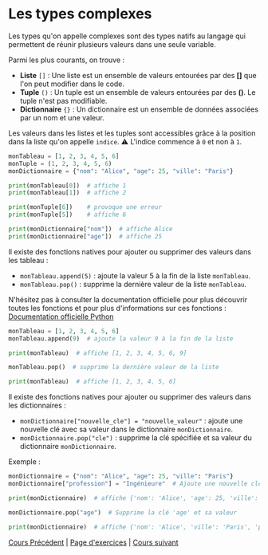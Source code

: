 # Les types complexes

Les types qu'on appelle complexes sont des types natifs au langage qui permettent de réunir plusieurs valeurs dans une seule variable.

Parmi les plus courants, on trouve :

- **Liste** `[]` : Une liste est un ensemble de valeurs entourées par des **[]** que l'on peut modifier dans le code.
- **Tuple** `()` : Un tuple est un ensemble de valeurs entourées par des **()**. Le tuple n'est pas modifiable.
- **Dictionnaire** `{}` : Un dictionnaire est un ensemble de données associées par un nom et une valeur.

Les valeurs dans les listes et les tuples sont accessibles grâce à la position dans la liste qu'on appelle `indice`.
⚠️ L'indice commence à `0` et non à `1`.

```python
monTableau = [1, 2, 3, 4, 5, 6]
monTuple = (1, 2, 3, 4, 5, 6)
monDictionnaire = {"nom": "Alice", "age": 25, "ville": "Paris"}

print(monTableau[0])  # affiche 1
print(monTableau[1])  # affiche 2

print(monTuple[6])    # provoque une erreur
print(monTuple[5])    # affiche 6

print(monDictionnaire["nom"])  # affiche Alice
print(monDictionnaire["age"])  # affiche 25
```

Il existe des fonctions natives pour ajouter ou supprimer des valeurs dans les tableau :

- `monTableau.append(5)` : ajoute la valeur 5 à la fin de la liste `monTableau`.
- `monTableau.pop()` : supprime la dernière valeur de la liste `monTableau`.

N'hésitez pas à consulter la documentation officielle pour plus découvrir toutes les fonctions et pour plus d'informations sur ces fonctions :
[Documentation officielle Python](https://docs.python.org/fr/3/library/functions.html)

```python
monTableau = [1, 2, 3, 4, 5, 6]
monTableau.append(9)  # ajoute la valeur 9 à la fin de la liste

print(monTableau)  # affiche [1, 2, 3, 4, 5, 6, 9]

monTableau.pop()  # supprime la dernière valeur de la liste

print(monTableau)  # affiche [1, 2, 3, 4, 5, 6]

```


Il existe des fonctions natives pour ajouter ou supprimer des valeurs dans les dictionnaires :

- `monDictionnaire["nouvelle_cle"] = "nouvelle_valeur"` : ajoute une nouvelle clé avec sa valeur dans le dictionnaire `monDictionnaire`.
- `monDictionnaire.pop("cle")` : supprime la clé spécifiée et sa valeur du dictionnaire `monDictionnaire`.

Exemple :

```python
monDictionnaire = {"nom": "Alice", "age": 25, "ville": "Paris"}
monDictionnaire["profession"] = "Ingénieure"  # Ajoute une nouvelle clé et valeur

print(monDictionnaire)  # affiche {'nom': 'Alice', 'age': 25, 'ville': 'Paris', 'profession': 'Ingénieure'}

monDictionnaire.pop("age")  # Supprime la clé 'age' et sa valeur

print(monDictionnaire)  # affiche {'nom': 'Alice', 'ville': 'Paris', 'profession': 'Ingénieure'}
```

[Cours Précédent](../Cours/9_L'importation.md) | 
[Page d'exercices](../Exercices/Exercices_types_complexes.md) | 
[Cours suivant](../Cours/11_Les%20Boucles.md)